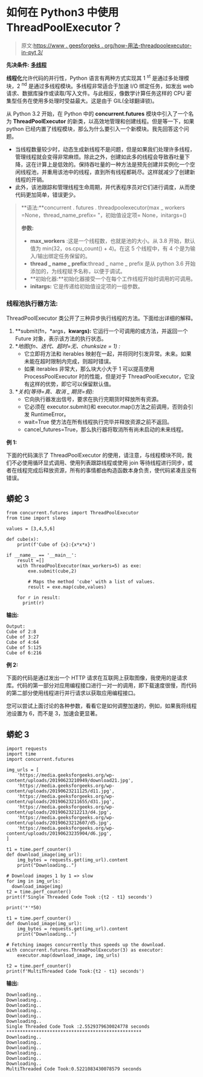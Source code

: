 # 如何在 Python3 中使用 ThreadPoolExecutor？

> 原文:[https://www . geesforgeks . org/how-用法-threadpoolexecutor-in-pyt 3/](https://www.geeksforgeeks.org/how-to-use-threadpoolexecutor-in-python3/)

**先决条件:** [**多线程**](https://www.geeksforgeeks.org/multithreading-python-set-1/)

**线程化**允许代码的并行性，Python 语言有两种方式实现其 1 <sup>st</sup> 是通过多处理模块，2 <sup>nd</sup> 是通过多线程模块。多线程非常适合于加速 I/O 绑定任务，如发出 web 请求、数据库操作或读取/写入文件。与此相反，像数学计算任务这样的 CPU 密集型任务在使用多处理时受益最大。这是由于 GIL(全球翻译锁)。

从 Python 3.2 开始，在 Python 中的 **concurrent.futures** 模块中引入了一个名为 **ThreadPoolExecutor** 的新类，以高效地管理和创建线程。但是等一下，如果 python 已经内置了线程模块，那么为什么要引入一个新模块。我先回答这个问题。

*   当线程数量较少时，动态生成新线程不是问题，但是如果我们处理许多线程，管理线程就会变得非常麻烦。除此之外，创建如此多的线程会导致吞吐量下降，这在计算上是低效的。保持吞吐量的一种方法是预先创建并实例化一个空闲线程池，并重用该池中的线程，直到所有线程都耗尽。这样就减少了创建新线程的开销。
*   此外，该池跟踪和管理线程生命周期，并代表程序员对它们进行调度，从而使代码更加简单，错误更少。

> **语法:**concurrent . futures . threadpoolexecutor(max _ workers =None，thread_name_prefix= "，初始值设定项= None，initargs=()
> 
> **参数:**
> 
> *   **max_workers** :这是一个线程数，也就是池的大小。从 3.8 开始，默认值为 min(32，os.cpu_count() + 4)。在这 5 个线程中，有 4 个是为输入/输出绑定任务保留的。
> *   **thread _ name _ prefix**:thread _ name _ prefix 是从 python 3.6 开始添加的，为线程赋予名称，以便于调试。
> *   **初始化器:**初始化器接受一个在每个工作线程开始时调用的可调用。
> *   **initargs:** 它是传递给初始值设定项的一组参数。

### 线程池执行器方法:

ThreadPoolExecutor 类公开了三种异步执行线程的方法。下面给出详细的解释。

1.  **submit(fn，*args，**kwargs):** 它运行一个可调用的或方法，并返回一个 Future 对象，表示该方法的执行状态。
2.  **地图(fn、*迭代、超时=无、chunksize = 1) :**
    *   它立即将方法和 iterables 映射在一起，并将同时引发异常。未来。如果未能在超时限制内完成，则超时错误。
    *   如果 iterables 非常大，那么块大小大于 1 可以提高使用 ProcessPoolExecutor 时的性能，但是对于 ThreadPoolExecutor，它没有这样的优势，即它可以保留默认值。
3.  **关机(等待=真、*取消 _ 期货=假):**
    *   它向执行器发出信号，要求在执行完期货时释放所有资源。
    *   它必须在 executor.submit()和 executor.map()方法之前调用，否则会引发 RuntimeError。
    *   wait=True 使方法在所有线程执行完毕并释放资源之前不返回。
    *   cancel_futures=True，那么执行器将取消所有尚未启动的未来线程。

**例 1:**

下面的代码演示了 ThreadPoolExecutor 的使用，请注意，与线程模块不同，我们不必使用循环显式调用、使用列表跟踪线程或使用 join 等待线程进行同步，或者在线程完成后释放资源，所有的事情都由构造函数本身负责，使代码紧凑且没有错误。

## 蟒蛇 3

```
from concurrent.futures import ThreadPoolExecutor
from time import sleep

values = [3,4,5,6]

def cube(x):
    print(f'Cube of {x}:{x*x*x}')

if __name__ == '__main__':
    result =[]
    with ThreadPoolExecutor(max_workers=5) as exe:
        exe.submit(cube,2)

        # Maps the method 'cube' with a list of values.
        result = exe.map(cube,values)

    for r in result:
      print(r)
```

**输出:**

```
Output: 
Cube of 2:8
Cube of 3:27
Cube of 4:64
Cube of 5:125
Cube of 6:216
```

**例 2:**

下面的代码是通过发出一个 HTTP 请求在互联网上获取图像，我使用的是请求库。代码的第一部分对应用编程接口进行一对一的调用，即下载速度很慢，而代码的第二部分使用线程进行并行请求以获取应用编程接口。

您可以尝试上面讨论的各种参数，看看它是如何调整加速的，例如，如果我将线程池设置为 6，而不是 3，加速会更显著。

## 蟒蛇 3

```
import requests
import time
import concurrent.futures

img_urls = [
    'https://media.geeksforgeeks.org/wp-content/uploads/20190623210949/download21.jpg',
    'https://media.geeksforgeeks.org/wp-content/uploads/20190623211125/d11.jpg',
    'https://media.geeksforgeeks.org/wp-content/uploads/20190623211655/d31.jpg',
    'https://media.geeksforgeeks.org/wp-content/uploads/20190623212213/d4.jpg',
    'https://media.geeksforgeeks.org/wp-content/uploads/20190623212607/d5.jpg',
    'https://media.geeksforgeeks.org/wp-content/uploads/20190623235904/d6.jpg',
]

t1 = time.perf_counter()
def download_image(img_url):
    img_bytes = requests.get(img_url).content
    print("Downloading..")

# Download images 1 by 1 => slow
for img in img_urls:
  download_image(img)
t2 = time.perf_counter()
print(f'Single Threaded Code Took :{t2 - t1} seconds')

print('*'*50)

t1 = time.perf_counter()
def download_image(img_url):
    img_bytes = requests.get(img_url).content
    print("Downloading..")

# Fetching images concurrently thus speeds up the download.
with concurrent.futures.ThreadPoolExecutor(3) as executor:
    executor.map(download_image, img_urls)

t2 = time.perf_counter()
print(f'MultiThreaded Code Took:{t2 - t1} seconds')
```

**输出:**

```
Downloading..
Downloading..
Downloading..
Downloading..
Downloading..
Downloading..
Single Threaded Code Took :2.5529379630024778 seconds
**************************************************
Downloading..
Downloading..
Downloading..
Downloading..
Downloading..
Downloading..
MultiThreaded Code Took:0.5221083430078579 seconds
```